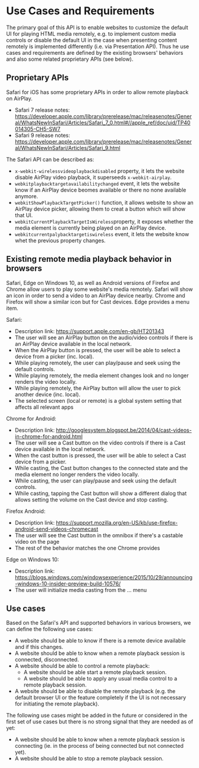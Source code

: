 # Use Cases and Requirements

The primary goal of this API is to enable websites to customize the default UI for playing HTML media remotely, e.g. to implement custom media controls or disable the default UI in the case when presenting content remotely is implemented differently (i.e. via Presentation API). Thus he use cases and requirements are defined by the existing browsers' behaviors and also some related proprietary APIs (see below).


## Proprietary APIs

Safari for iOS has some proprietary APIs in order to allow remote playback on AirPlay.
- Safari 7 release notes: https://developer.apple.com/library/prerelease/mac/releasenotes/General/WhatsNewInSafari/Articles/Safari_7_0.html#//apple_ref/doc/uid/TP40014305-CH5-SW7
- Safari 9 release notes: https://developer.apple.com/library/prerelease/mac/releasenotes/General/WhatsNewInSafari/Articles/Safari_9.html

The Safari API can be described as:
- ```x-webkit-wirelessvideoplaybackdisabled``` property, it lets the website disable AirPlay video playback, it superseeds ```x-webkit-airplay```.
- ```webkitplaybacktargetavailabilitychanged``` event, it lets the website know if an AirPlay device beomes available or there no none available anymore.
- ```webkitShowPlaybackTargetPicker()``` function, it allows website to show an AirPlay device picker, allowing them to creat a button which will show that UI.
- ```webkitCurrentPlaybackTargetIsWireless```property, it exposes whether the media element is currently being played on an AirPlay device.
- ```webkitcurrentpalybacktargetiswireless``` event, it lets the website know whet the previous property changes.


## Existing remote media playback behavior in browsers

Safari, Edge on Windows 10, as well as Android versions of Firefox and Chrome allow users to play some website's media remotely. Safari will show an icon in order to send a video to an AirPlay device nearby. Chrome and Firefox will show a similar icon but for Cast devices. Edge provides a menu item.

Safari:
- Description link: https://support.apple.com/en-gb/HT201343
- The user will see an AirPlay button on the audio/video controls if there is an AirPlay device available in the local network.
- When the AirPlay button is pressed, the user will be able to select a device from a picker (inc. local).
- While playing remotely, the user can play/pause and seek using the default controls.
- While playing remotely, the media element changes look and no longer renders the video locally.
- While playing remotely, the AirPlay button will allow the user to pick another device (inc. local).
- The selected screen (local or remote) is a global system setting that affects all relevant apps

Chrome for Android:
- Description link: http://googlesystem.blogspot.be/2014/04/cast-videos-in-chrome-for-android.html
- The user will see a Cast button on the video controls if there is a Cast device available in the local network.
- When the cast button is pressed, the user will be able to select a Cast device from a picker.
- While casting, the Cast button changes to the connected state and the media element no longer renders the video locally.
- While casting, the user can play/pause and seek using the default controls.
- While casting, tapping the Cast button will show a different dialog that allows setting the volume on the Cast device and stop casting.

Firefox Android:
- Description link: https://support.mozilla.org/en-US/kb/use-firefox-android-send-videos-chromecast
- The user will see the Cast button in the omnibox if there's a castable video on the page
- The rest of the behavior matches the one Chrome provides

Edge on Windows 10:
- Description link: https://blogs.windows.com/windowsexperience/2015/10/29/announcing-windows-10-insider-preview-build-10576/
- The user will initialize media casting from the ... menu

## Use cases

Based on the Safari's API and supported behaviors in various browsers, we can define the following use cases:
- A website should be able to know if there is a remote device available and if this changes.
- A website should be able to know when a remote playback session is connected, disconnected.
- A website should be able to control a remote playback:
  - A website should be able start a remote playback session.
  - A website should be able to apply any usual media control to a remote playback session.
- A website should be able to disable the remote playback (e.g. the default browser UI or the feature completely if the UI is not necessary for initiating the remote playback).

The following use cases might be added in the future or considered in the first set of use cases but there is no strong signal that they are needed as of yet:
- A website should be able to know when a remote playback session is connecting (ie. in the process of being connected but not connected yet).
- A website should be able to stop a remote playback session.
